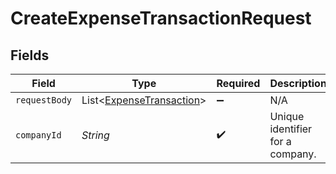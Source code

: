 # CreateExpenseTransactionRequest


## Fields

| Field                                                                      | Type                                                                       | Required                                                                   | Description                                                                | Example                                                                    |
| -------------------------------------------------------------------------- | -------------------------------------------------------------------------- | -------------------------------------------------------------------------- | -------------------------------------------------------------------------- | -------------------------------------------------------------------------- |
| `requestBody`                                                              | List\<[ExpenseTransaction](../../models/components/ExpenseTransaction.md)> | :heavy_minus_sign:                                                         | N/A                                                                        |                                                                            |
| `companyId`                                                                | *String*                                                                   | :heavy_check_mark:                                                         | Unique identifier for a company.                                           | 8a210b68-6988-11ed-a1eb-0242ac120002                                       |